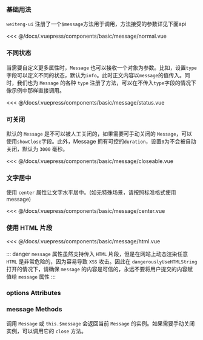 
### 基础用法

`weiteng-ui` 注册了一个`$message`方法用于调用，方法接受的参数详见下面api

<div class="comp-wrapper mg-16 with-code">
    <div class="comp-disply-wrapper">
        <basic-message-normal />
    </div>
</div>

<<< @/docs/.vuepress/components/basic/message/normal.vue

### 不同状态

当需要自定义更多属性时，`Message` 也可以接收一个对象为参数。比如，设置`type`字段可以定义不同的状态，默认为`info`。此时正文内容以`message`的值传入。同时，我们也为 `Message` 的各种 `type` 注册了方法，可以在不传入`type`字段的情况下像示例中那样直接调用。

<div class="comp-wrapper mg-16 with-code">
    <div class="comp-disply-wrapper">
        <basic-message-status />
    </div>
</div>

<<< @/docs/.vuepress/components/basic/message/status.vue

### 可关闭

默认的 `Message` 是不可以被人工关闭的，如果需要可手动关闭的 `Message`，可以使用`showClose`字段。此外，Message 拥有可控的`duration`，设置`0`为不会被自动关闭，默认为 `3000` 毫秒。

<div class="comp-wrapper mg-16 with-code">
    <div class="comp-disply-wrapper">
        <basic-message-closeable />
    </div>
</div>

<<< @/docs/.vuepress/components/basic/message/closeable.vue

### 文字居中

使用 `center` 属性让文字水平居中。(如无特殊场景，请按照标准格式使用message)

<div class="comp-wrapper mg-16 with-code">
    <div class="comp-disply-wrapper">
        <basic-message-center />
    </div>
</div>

<<< @/docs/.vuepress/components/basic/message/center.vue

### 使用 HTML 片段

<div class="comp-wrapper mg-16 with-code">
    <div class="comp-disply-wrapper">
        <basic-message-html />
    </div>
</div>

<<< @/docs/.vuepress/components/basic/message/html.vue

::: danger
`message` 属性虽然支持传入 `HTML` 片段，但是在网站上动态渲染任意 `HTML` 是非常危险的，因为容易导致 `XSS` 攻击。因此在 `dangerouslyUseHTMLString` 打开的情况下，请确保 `message` 的内容是可信的，永远不要将用户提交的内容赋值给 `message` 属性
:::

### options Attributes

<div class="attribute-wrapper mg-16">
  <basic-message-attributes />
</div>

### message Methods

调用 `Message` 或 `this.$message` 会返回当前 `Message` 的实例。如果需要手动关闭实例，可以调用它的 `close` 方法。

<div class="attribute-wrapper mg-16">
  <basic-message-methods />
</div>